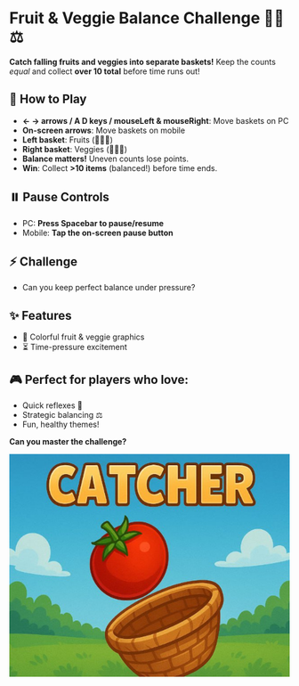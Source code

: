 # Fruit & Veggie Balance Challenge 🍎🥕⚖️  

**Catch falling fruits and veggies into separate baskets!** Keep the counts *equal* and collect **over 10 total** before time runs out!  

## 🎯 How to Play  
- **← → arrows / A D keys / mouseLeft & mouseRight**: Move baskets on PC
- **On-screen arrows**: Move baskets on mobile
- **Left basket**: Fruits (🍎🍌🍓)  
- **Right basket**: Veggies (🥕🍅🥒)  
- **Balance matters!** Uneven counts lose points.  
- **Win**: Collect **>10 items** (balanced!) before time ends.  

## ⏸️ Pause Controls
- PC: **Press Spacebar to pause/resume**
- Mobile: **Tap the on-screen pause button**

## ⚡ Challenge  
- Can you keep perfect balance under pressure?  

## ✨ Features  
- 🎯 Colorful fruit & veggie graphics  
- ⏳ Time-pressure excitement  

## 🎮 Perfect for players who love:  
- Quick reflexes 🚀  
- Strategic balancing ⚖️  
- Fun, healthy themes!  

**Can you master the challenge?**

![Logo](catcher.jpg)